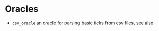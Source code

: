 # Oracles

* `csv_oracle` an oracle for parsing basic ticks from csv files, [see also](./csv_oracle/README.md)
